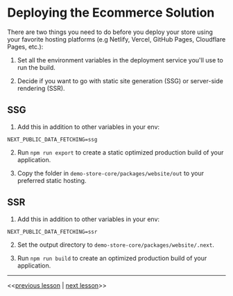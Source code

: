 # Deploying the Ecommerce Solution

There are two things you need to do before you deploy your store using your favorite hosting platforms (e.g Netlify, Vercel, GitHub Pages, Cloudflare Pages, etc.):

1. Set all the environment variables in the deployment service you'll use to run the build.

2. Decide if you want to go with static site generation (SSG) or server-side rendering (SSR).

## SSG

1. Add this in addition to other variables in your env:

```
NEXT_PUBLIC_DATA_FETCHING=ssg
```

2. Run `npm run export` to create a static optimized production build of your application.

3. Copy the folder in `demo-store-core/packages/website/out` to your preferred static hosting.

## SSR

1. Add this in addition to other variables in your env:

```
NEXT_PUBLIC_DATA_FETCHING=ssr
```

2. Set the output directory to `demo-store-core/packages/website/.next`.

3. Run `npm run build` to create an optimized production build of your application.

---

<<[previous lesson](./03.md) | [next lesson](./05.md)>>
